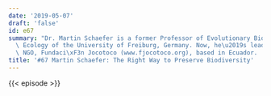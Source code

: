 ```yaml
---
date: '2019-05-07'
draft: 'false'
id: e67
summary: "Dr. Martin Schaefer is a former Professor of Evolutionary Biology and Animal\
  \ Ecology of the University of Freiburg, Germany. Now, he\u2019s leading a conservation\
  \ NGO, Fundaci\xF3n Jocotoco (www.fjocotoco.org), based in Ecuador.   "
title: '#67 Martin Schaefer: The Right Way to Preserve Biodiversity'
---
```

{{< episode >}}
